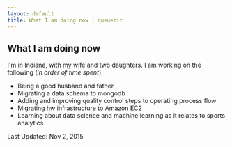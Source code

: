 ```yaml
---
layout: default
title: What I am doing now | queuebit
---
```


## What I am doing now

I'm in Indiana, with my wife and two daughters. I am working on the following (_in order of time spent_):

* Being a good husband and father
* Migrating a data schema to mongodb
* Adding and improving quality control steps to operating process flow
* Migrating hw infrastructure to Amazon EC2
* Learning about data science and machine learning as it relates to sports analytics

Last Updated: Nov 2, 2015
